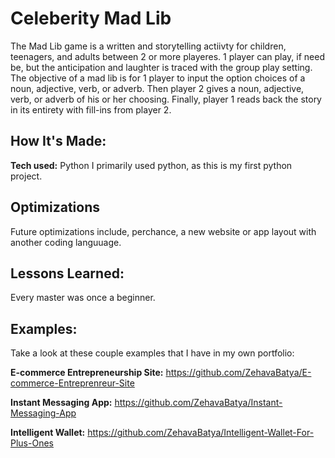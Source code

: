 # Celeberity Mad Lib
The Mad Lib game is a written and storytelling actiivty for children, teenagers, and adults between 2 or more playeres. 1 player can play, if need be, but the anticipation
and laughter is traced with the group play setting. The objective of a mad lib is for 1 player to input the option choices of a noun, adjective, verb, or adverb. Then player
2 gives a noun, adjective, verb, or adverb of his or her choosing. Finally, player 1 reads back the story in its entirety with fill-ins from player 2.

## How It's Made:

**Tech used:** Python
I primarily used python, as this is my first python project. 

## Optimizations
Future optimizations include, perchance, a new website or app layout with another coding languuage. 

## Lessons Learned:
Every master was once a beginner.

## Examples:
Take a look at these couple examples that I have in my own portfolio:

**E-commerce Entrepreneurship Site:** https://github.com/ZehavaBatya/E-commerce-Entreprenreur-Site

**Instant Messaging App:** https://github.com/ZehavaBatya/Instant-Messaging-App

**Intelligent Wallet:** https://github.com/ZehavaBatya/Intelligent-Wallet-For-Plus-Ones
